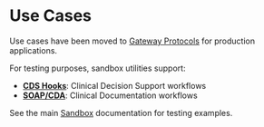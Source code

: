 # Use Cases

Use cases have been moved to [Gateway Protocols](../../gateway/gateway.md) for production applications.

For testing purposes, sandbox utilities support:

- **[CDS Hooks](../../gateway/cdshooks.md)**: Clinical Decision Support workflows
- **[SOAP/CDA](../../gateway/soap_cda.md)**: Clinical Documentation workflows

See the main [Sandbox](../sandbox.md) documentation for testing examples.
